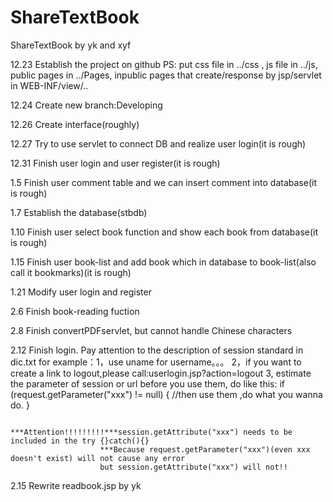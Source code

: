 ShareTextBook
=============

ShareTextBook by yk and xyf

12.23 	Establish the project on github
		PS:	put css file in ../css ,
			js file in ../js,
			public pages in ../Pages,
			inpublic pages that create/response by jsp/servlet in WEB-INF/view/..
			
12.24	Create new branch:Developing

12.26   Create interface(roughly)

12.27   Try to use servlet to connect DB and realize user login(it is rough)

12.31   Finish user login and user register(it is rough)

1.5     Finish user comment table and we can insert comment into database(it is rough)

1.7     Establish the database(stbdb)

1.10    Finish user select book function and show each book from database(it is rough)

1.15    Finish user book-list and add book which in database to book-list(also call it bookmarks)(it is rough)

1.21    Modify user login and register 

2.6     Finish book-reading fuction

2.8     Finish convertPDFservlet, but cannot handle Chinese characters

2.12	Finish login. Pay attention to the description of session standard in dic.txt
		for example：1，use uname for username。。。
					 2，if you want to create a link to logout,please call:userlogin.jsp?action=logout
					 3, estimate the parameter of session or url before you use them, do like this:
						if (request.getParameter("xxx") != null) {
							//then use them ,do what you wanna do.
						}
						
						***Attention!!!!!!!!!***session.getAttribute("xxx") needs to be included in the try {}catch(){}
						***Because request.getParameter("xxx")(even xxx doesn't exist) will not cause any error 
						but session.getAttribute("xxx") will not!!
2.15	Rewrite readbook.jsp by yk
